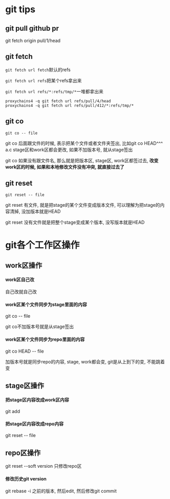 # git tips

## git pull github pr
git fetch origin pull/1/head

## git fetch
```git fetch url fetch```默认的refs

```git fetch url refs```把某个refs拿出来

```git fetch url refs/*:refs/tmp/*```一堆都拿出来


```
proxychains4 -q git fetch url refs/pull/4/head
proxychains4 -q git fetch url refs/pull/412/*:refs/tmp/*
```

## git co
```
git co -- file 
```
git co 后面跟文件的时候, 表示把某个文件或者文件夹签出, 比如git co HEAD^^^ a.c stage区和work区都会更改, 如果不加版本号, 就从stage签出

git co 如果没有跟文件名, 那么就是把版本区, stage区, work区都签过去, **改变work区的时候, 如果和本地修改文件没有冲突, 就直接过去了**

## git reset
```
git reset -- file
```
git reset 有文件, 就是把stage的某个文件变成版本文件, 可以理解为把stage的内容清掉, 没加版本就是HEAD

git reset 没有文件就是把整个stage变成某个版本, 没写版本就是HEAD


# git各个工作区操作

## work区操作

#### work区自己改
自己改就自己改

#### work区某个文件同步为stage里面的内容
git co -- file

git co不加版本号就是从stage签出

#### work区某个文件同步为repo里面的内容

git co HEAD -- file

加版本号就是同步repo的内容, stage, work都会变, git是从上到下的变, 不能跳着变

## stage区操作

#### 把stage区内容改成work区内容
git add

#### 把stage区内容改成repo内容
git reset -- file

## repo区操作

git reset --soft version 只修改repo区

#### 修改历史git version

git rebase -i 之前的版本, 然后edit, 然后修改git commit
